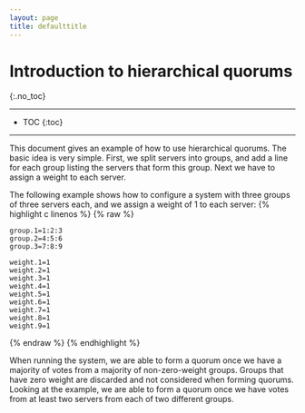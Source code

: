 ```yaml
---
layout: page
title: defaulttitle
---
```



# Introduction to hierarchical quorums
{:.no_toc}

---
* TOC
{:toc}
---

This document gives an example of how to use hierarchical quorums. The basic idea is
very simple. First, we split servers into groups, and add a line for each group listing
the servers that form this group. Next we have to assign a weight to each server.

The following example shows how to configure a system with three groups of three servers
each, and we assign a weight of 1 to each server:
{% highlight c linenos %}
{% raw %}

    group.1=1:2:3
    group.2=4:5:6
    group.3=7:8:9

    weight.1=1
    weight.2=1
    weight.3=1
    weight.4=1
    weight.5=1
    weight.6=1
    weight.7=1
    weight.8=1
    weight.9=1
{% endraw %}
{% endhighlight %}

When running the system, we are able to form a quorum once we have a majority of votes from
a majority of non-zero-weight groups. Groups that have zero weight are discarded and not
considered when forming quorums. Looking at the example, we are able to form a quorum once
we have votes from at least two servers from each of two different groups.


